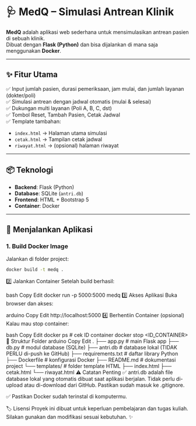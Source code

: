 # 🩺 MedQ – Simulasi Antrean Klinik

**MedQ** adalah aplikasi web sederhana untuk mensimulasikan antrean pasien di sebuah klinik.  
Dibuat dengan **Flask (Python)** dan bisa dijalankan di mana saja menggunakan **Docker**.

---

## ✨ Fitur Utama
✅ Input jumlah pasien, durasi pemeriksaan, jam mulai, dan jumlah layanan (dokter/poli)  
✅ Simulasi antrean dengan jadwal otomatis (mulai & selesai)  
✅ Dukungan multi layanan (Poli A, B, C, dst)  
✅ Tombol Reset, Tambah Pasien, Cetak Jadwal  
✅ Template tambahan:
- `index.html` → Halaman utama simulasi
- `cetak.html` → Tampilan cetak jadwal
- `riwayat.html` → (opsional) halaman riwayat

---

## 📦 Teknologi
- **Backend**: Flask (Python)
- **Database**: SQLite (`antri.db`)
- **Frontend**: HTML + Bootstrap 5
- **Container**: Docker

---

## 🚀 Menjalankan Aplikasi

### 1. Build Docker Image
Jalankan di folder project:
```bash
docker build -t medq .
```
2️⃣ Jalankan Container
Setelah build berhasil:

bash
Copy
Edit
docker run -p 5000:5000 medq
3️⃣ Akses Aplikasi
Buka browser dan akses:

arduino
Copy
Edit
http://localhost:5000
4️⃣ Berhentiin Container (opsional)
Kalau mau stop container:

bash
Copy
Edit
docker ps           # cek ID container
docker stop <ID_CONTAINER>
📂 Struktur Folder
arduino
Copy
Edit
.
├── app.py              # main Flask app
├── db.py               # modul database (SQLite)
├── antri.db            # database lokal (TIDAK PERLU di-push ke GitHub)
├── requirements.txt    # daftar library Python
├── Dockerfile          # konfigurasi Docker
├── README.md           # dokumentasi project
└── templates/          # folder template HTML
    ├── index.html
    ├── cetak.html
    └── riwayat.html
⚠️ Catatan Penting
✅ antri.db adalah file database lokal yang otomatis dibuat saat aplikasi berjalan.
Tidak perlu di-upload atau di-download dari GitHub. Pastikan sudah masuk ke .gitignore.

✅ Pastikan Docker sudah terinstal di komputermu.

🏷 Lisensi
Proyek ini dibuat untuk keperluan pembelajaran dan tugas kuliah.
Silakan gunakan dan modifikasi sesuai kebutuhan. ✨

